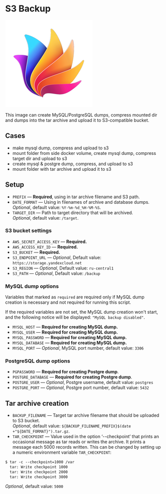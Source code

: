 # S3 Backup

![S3 backup](logo.png)

This image can create MySQL/PostgreSQL dumps, compress mounted dir and dumps into the tar archive and upload it to S3-compatible bucket.

## Cases
- make mysql dump, compress and upload to s3 
- mount folder from side docker volume, create mysql dump, compress target dir and upload to s3
- create mysql & postgre dump, compress, and upload to s3
- mount folder with tar archive and upload it to s3

## Setup
- `PREFIX` — **Required**, using in tar archive filename and S3 path.
- `DATE_FORMAT` — Using in filenames of archive and database dumps.\
_Optional_, default value: `%Y-%m-%d_%H-%M-%S`.
- `TARGET_DIR` — Path to target directory that will be archived.\
_Optional_, default value: `/target`.

### S3 bucket settings
- `AWS_SECRET_ACCESS_KEY` — **Required.**
- `AWS_ACCESS_KEY_ID` — **Required.**
- `S3_BUCKET` — **Required.**
- `S3_ENDPOINT_URL` — _Optional_, Default value: `https://storage.yandexcloud.net`
- `S3_REGION` — _Optional_, Default value: `ru-central1`
- `S3_PATH` — _Optional_, Default value: `/backup`

### MySQL dump options
Variables that marked as `required` are required only if MySQL dump creation is necessary and not required for running this script.

If the required variables are not set, the MySQL dump creation won't start, and the following notice will be displayed: `"MySQL backup disabled"`.
- `MYSQL_HOST` — **Required for creating MySQL dump.**
- `MYSQL_USER` — **Required for creating MySQL dump.**
- `MYSQL_PASSWORD` — **Required for creating MySQL dump.**
- `MYSQL_DATABASE` — **Required for creating MySQL dump.**
- `MYSQL_PORT` — _Optional_, MySQL port number, default value: `3306`

### PostgreSQL dump options
- `PGPASSWORD` — **Required for creating Postgre dump**.
- `POSTGRE_DATABASE` — **Required for creating Postgre dump**.
- `POSTGRE_USER` — _Optional_, Postgre username, default value: `postgres`
- `POSTGRE_PORT` — _Optional_, Postgre port number, default value: `5432`

## Tar archive creation
- `BACKUP_FILENAME` —  Target tar archive filename that should be uploaded to S3 bucket.\
  _Optional_, default value: `${BACKUP_FILENAME_PREFIX}$(date +"${DATE_FORMAT}").tar.gz`.
- `TAR_CHECKPOINT` — Value used in the option ‘--checkpoint’ that prints an occasional message as tar reads or writes the archive. It prints a message each 5000 records written. This can be changed by setting up a numeric environment variable `TAR_CHECKPOINT`:<br>
```shell
$ tar -c --checkpoint=1000 /var
  tar: Write checkpoint 1000
  tar: Write checkpoint 2000
  tar: Write checkpoint 3000
```
_Optional_, default value: `5000`